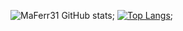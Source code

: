 ![MaFerr31 GitHub stats](https://github-readme-stats.vercel.app/api?username=MaFerr31&show_icons=true);
[![Top Langs](https://github-readme-stats.vercel.app/api/top-langs/?username=MaFerr31&layout=compact)](https://github.com/MaFerr31/github-readme-stats);
